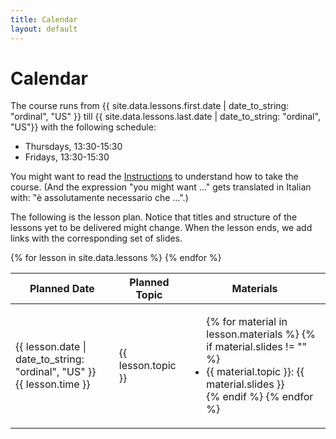 ```yaml
---
title: Calendar
layout: default
---
```

# Calendar

The course runs from {{ site.data.lessons.first.date | date_to_string:
"ordinal", "US" }} till {{ site.data.lessons.last.date |
date_to_string: "ordinal", "US"}} with the following schedule:

-   Thursdays, 13:30-15:30
-   Fridays, 13:30-15:30

You might want to read the [Instructions](./instructions) to
understand how to take the course. (And the expression \"you might
want ...\" gets translated in Italian with: \"è assolutamente
necessario che ...\".)

The following is the lesson plan.  Notice that titles and structure of
the lessons yet to be delivered might change.  When the lesson ends,
we add links with the corresponding set of slides.

<table>
    <thead>
      <tr>
        <th>Planned Date</th>
        <th>Planned Topic</th>
        <th>Materials</th>
      </tr>      
    </thead>
    <tbody>
    {% for lesson in site.data.lessons %}
    <tr>
    <td>
      {{ lesson.date | date_to_string: "ordinal", "US" }}<br />
      {{ lesson.time }}
    </td>
    <td>{{ lesson.topic }}</td>
    <td>
        <ul>
        {% for material in lesson.materials %}
        {% if material.slides != "" %}
          <li>{{ material.topic }}: {{ material.slides }}</li>
        {% endif %}
        {% endfor %}
        </ul>
    </td>
    </tr>
    {% endfor %}
    </tbody>
</table>
 
